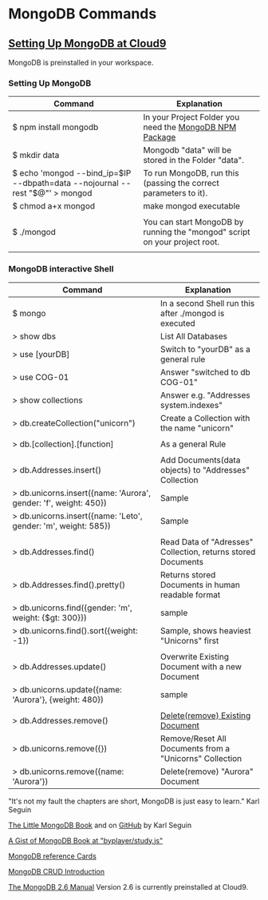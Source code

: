 # MongoDB Commands


## [Setting Up MongoDB at Cloud9](https://docs.c9.io/docs/setting-up-mongodb)

MongoDB is preinstalled in your workspace.

### Setting Up MongoDB
Command                     |   Explanation
----------------------------|   ----------------
$ npm install mongodb       |   In your Project Folder you need the [MongoDB NPM Package](https://www.npmjs.com/package/mongodb)
$ mkdir data                |   Mongodb "data" will be stored in the Folder "data".
$ echo 'mongod --bind_ip=$IP --dbpath=data --nojournal --rest "$@"' > mongod |   To run MongoDB, run this  (passing the correct parameters to it).
$ chmod a+x mongod          | make mongod executable
|||
$ ./mongod                  |   You can start MongoDB by running the "mongod" script on your project root.
|||

### MongoDB interactive Shell
Command                     |   Explanation
----------------------------|   ----------------
$ mongo                     |   In a second Shell run this after ./mongod is executed
> show dbs                  |   List All Databases
> use [yourDB]              |   Switch to "yourDB" as a general rule
> use COG-01                |   Answer "switched to db COG-01"
> show collections          |   Answer e.g. "Addresses system.indexes"
> db.createCollection("unicorn")  | Create a Collection with the name "unicorn"
|||
> db.[collection].[function]    |   As a general Rule
|||
> db.Addresses.insert() |   Add Documents(data objects) to "Addresses" Collection
> db.unicorns.insert({name: 'Aurora', gender: 'f', weight: 450})    |   Sample
> db.unicorns.insert({name: 'Leto', gender: 'm', weight: 585})    |   Sample
|||
> db.Addresses.find()       |   Read Data of "Adresses" Collection, returns stored Documents
> db.Addresses.find().pretty()  |   Returns stored Documents in human readable format
> db.unicorns.find({gender: 'm', weight: {$gt: 300}})   | sample
> db.unicorns.find().sort({weight: -1}) |  Sample, shows heaviest "Unicorns" first
|||
> db.Addresses.update() |   Overwrite Existing Document with a new Document 
> db.unicorns.update({name: 'Aurora'}, {weight: 480})  |   sample
|||
> db.Addresses.remove() |   [Delete(remove) Existing Document](https://docs.mongodb.org/manual/reference/method/db.collection.remove/)
> db.unicorns.remove({})    |   Remove/Reset All Documents from a "Unicorns" Collection
> db.unicorns.remove({name: 'Aurora'}) |    Delete(remove) "Aurora" Document

"It's not my fault the chapters are short, MongoDB is just easy to learn." Karl Seguin

[The Little MongoDB Book](http://openmymind.net/2011/3/28/The-Little-MongoDB-Book/)
and on [GitHub](https://github.com/karlseguin/the-little-mongodb-book) by Karl Seguin

[A Gist of MongoDB Book at "byplayer/study.js"](https://gist.github.com/byplayer/458dfc02a481b521b474)

[MongoDB reference Cards](https://s3.amazonaws.com/info-mongodb-com/mongodb_qrc_booklet.pdf)

[MongoDB CRUD Introduction](https://docs.mongodb.org/v2.6/core/crud-introduction/)

[The MongoDB 2.6 Manual](https://docs.mongodb.org/v2.6/) 
Version 2.6 is currently preinstalled at Cloud9.
